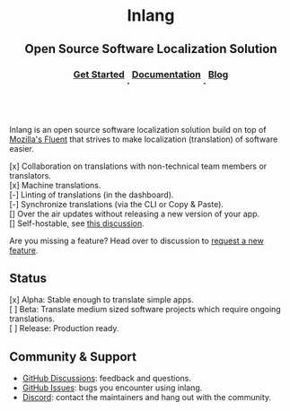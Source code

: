 <div>
    <h1 align="center">
        Inlang
    </h1>
    <h2 align="center">
        Open Source Software Localization Solution
    </h2>
    <h3 style="display: flex; flex-direction: row; justify-content: center">
        <a href="https://inlang.dev/docs/getting-started">Get Started</a> 
        <p>&nbsp;·&nbsp;</p> 
        <a href="https://inlang.dev/docs">Documentation</a>
        <p>&nbsp;·&nbsp;</p> 
        <a href="https://inlang.dev/blog">Blog</a>
    </h3>
</div>

<br/>

Inlang is an open source software localization solution build on top of [Mozilla's Fluent](https://projectfluent.org/) that strives to make localization (translation) of software easier.

[x] Collaboration on translations with non-technical team members or translators.  
[x] Machine translations.  
[-] Linting of translations (in the dashboard).  
[-] Synchronize translations (via the CLI or Copy & Paste).  
[] Over the air updates without releasing a new version of your app.  
[] Self-hostable, see [this discussion](https://github.com/inlang/inlang/discussions/65).

Are you missing a feature? Head over to discussion to [request a new feature](https://github.com/inlang/inlang/discussions).

## Status

[x] Alpha: Stable enough to translate simple apps.  
[ ] Beta: Translate medium sized software projects which require ongoing translations.  
[ ] Release: Production ready.

## Community & Support

- [GitHub Discussions](https://github.com/inlang/inlang/discussions): feedback and questions.
- [GitHub Issues](https://github.com/inlang/inlang/issues): bugs you encounter using inlang.
- [Discord](https://discord.gg/CUkj4fgz5K): contact the maintainers and hang out with the community.
